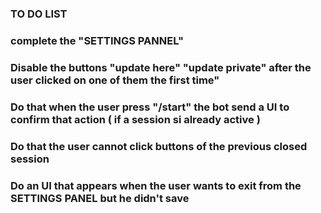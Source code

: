 ### TO DO LIST

### complete the "SETTINGS PANNEL"

### Disable the buttons "update here" "update private" after the user clicked on one of them the first time"

### Do that when the user press "/start" the bot send a UI to confirm that action ( if a session si already active )

### Do that the user cannot click buttons of the previous closed session

### Do an UI that appears when the user wants to exit from the SETTINGS PANEL but he didn't save

 